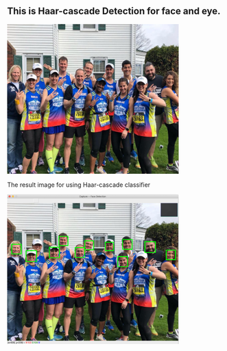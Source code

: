 ## This is Haar-cascade Detection for face and eye.

<img src="images/marathon_01.jpg" width="400" height="350" >


The result image for using Haar-cascade classifier

<img src="images/result-haarcascade.png" width="400" height="350" >
